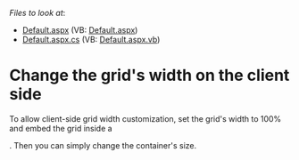 <!-- default file list -->
*Files to look at*:

* [Default.aspx](./CS/WebSite/Default.aspx) (VB: [Default.aspx](./VB/WebSite/Default.aspx))
* [Default.aspx.cs](./CS/WebSite/Default.aspx.cs) (VB: [Default.aspx.vb](./VB/WebSite/Default.aspx.vb))
<!-- default file list end -->
# Change the grid's width on the client side


<p>To allow client-side grid width customization, set the grid's width to 100% and embed the grid inside a <div>. Then you can simply change the container's size.</p>

<br/>


